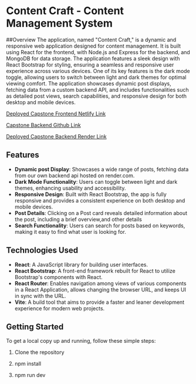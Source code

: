 # Content Craft - Content Management System 

##Overview
The application, named "Content Craft," is a dynamic and responsive web application designed for content management. It is built using React for the frontend, with Node.js and Express for the backend, and MongoDB for data storage. The application features a sleek design with React Bootstrap for styling, ensuring a seamless and responsive user experience across various devices. One of its key features is the dark mode toggle, allowing users to switch between light and dark themes for optimal viewing comfort. The application showcases dynamic post displays, fetching data from a custom backend API, and includes functionalities such as detailed post views, search capabilities, and responsive design for both desktop and mobile devices.

[Deployed Capstone Frontend  Netlify Link](<LINKGOESHERE>)

[Capstone Backend Github Link](<LINKGOESHERE>)

[Deployed Capstone Backend Render Link](<LINKGOESHERE>)



## Features

- **Dynamic post Display**: Showcases a wide range of posts, fetching data from our own backend api hosted on render.com.
- **Dark Mode Functionality**: Users can toggle between light and dark themes, enhancing usability and accessibility.
- **Responsive Design**: Built with React Bootstrap, the app is fully responsive and provides a consistent experience on both desktop and mobile devices.
- **Post Details**: Clicking on a Post card reveals detailed information about the post, including a brief overview,and other details
- **Search Functionality**: Users can search for posts based on keywords, making it easy to find what user is looking for.

## Technologies Used

- **React**: A JavaScript library for building user interfaces.
- **React Bootstrap**: A front-end framework rebuilt for React to utilize Bootstrap's components with React.
- **React Router**: Enables navigation among views of various components in a React Application, allows changing the browser URL, and keeps UI in sync with the URL.
- **Vite**: A build tool that aims to provide a faster and leaner development experience for modern web projects.

## Getting Started

To get a local copy up and running, follow these simple steps:

1. Clone the repository

2. npm install

3. npm run dev